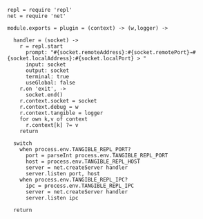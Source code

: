    repl = require 'repl'
    net = require 'net'

    module.exports = plugin = (context) -> (w,logger) ->

      handler = (socket) ->
        r = repl.start
          prompt: "#{socket.remoteAddress}:#{socket.remotePort}→#{socket.localAddress}:#{socket.localPort} > "
          input: socket
          output: socket
          terminal: true
          useGlobal: false
        r.on 'exit', ->
          socket.end()
        r.context.socket = socket
        r.context.debug = w
        r.context.tangible = logger
        for own k,v of context
          r.context[k] ?= v
        return

      switch
        when process.env.TANGIBLE_REPL_PORT?
          port = parseInt process.env.TANGIBLE_REPL_PORT
          host = process.env.TANGIBLE_REPL_HOST
          server = net.createServer handler
          server.listen port, host
        when process.env.TANGIBLE_REPL_IPC?
          ipc = process.env.TANGIBLE_REPL_IPC
          server = net.createServer handler
          server.listen ipc

      return
